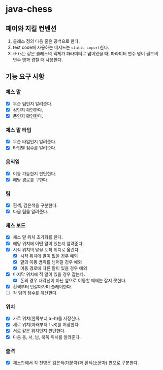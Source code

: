 # java-chess

## 페어와 지킬 컨벤션
1. 클래스 정의 다음 줄은 공백으로 한다.
2. test code에 사용하는 메서드는 `static import`한다.
3. `this`는 같은 클래스의 객체가 파라미터로 넘어왔을 때, 파라미터 변수 명이 필드의 변수 명과 겹칠 때 사용한다.

## 기능 요구 사항

### 체스 말
- [x] 무슨 팀인지 알려준다.
- [x] 킹인지 확인한다.
- [x] 폰인지 확인한다.

### 체스 말 타입
- [x] 무슨 타입인지 알려준다.
- [x] 타입별 점수를 알려준다.

### 움직임
- [x] 이동 가능한지 판단한다.
- [x] 해당 경로를 구한다.

### 팀
- [x] 흰색, 검은색을 구분한다.
- [x] 다음 팀을 알려준다.

### 체스 보드
- [x] 체스 말 위치 초기화를 한다.
- [x] 해당 위치에 어떤 말이 있는지 알려준다.
- [x] 시작 위치의 말을 도착 위치로 옮긴다.
  - [x] 시작 위치에 말이 없을 경우 예외
  - [x] 말의 이동 범위를 넘어갈 경우 예외
  - [x] 이동 경로에 다른 말이 있을 경우 예외
- [x] 마지막 위치에 적 말이 있을 경우 잡는다.
  - [x] 폰의 경우 대각선이 아닌 앞으로 이동할 때에는 잡지 못한다.
- [x] 흰색부터 번갈아가며 플레이한다.
- [ ] 각 팀의 점수를 계산한다.

### 위치
- [x] 가로 위치(왼쪽부터 a~h)를 저장한다.
- [x] 세로 위치(아래부터 1~8)를 저장한다.
- [x] 서로 같은 위치인지 판단한다.
- [x] 다음 동, 서, 남, 북쪽 위치를 알려준다.

### 출력
- [x] 체스판에서 각 진영은 검은색(대문자)과 흰색(소문자) 편으로 구분한다.
